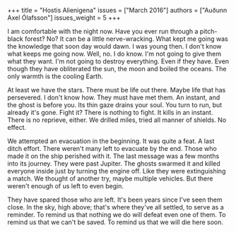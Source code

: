 +++
title = "Hostis Alienigena"
issues = ["March 2016"]
authors = ["Auðunn Axel Ólafsson"]
issues_weight = 5
+++

I am comfortable with the night now. Have you ever run through a pitch-black forest? No? It can be a little nerve-wracking. What kept me going was the knowledge that soon day would dawn. I was young then. I don't know what keeps me going now. Well, no. I do know. I'm not going to give them what they want. I'm not going to destroy everything. Even if they have. Even though they have obliterated the sun, the moon and boiled the oceans. The only warmth is the cooling Earth.

At least we have the stars. There must be life out there. Maybe life that has persevered. I don't know how. They must have met them. An instant, and the ghost is before you. Its thin gaze drains your soul. You turn to run, but already it's gone. Fight it? There is nothing to fight. It kills in an instant. There is no reprieve, either. We drilled miles, tried all manner of shields. No effect.

We attempted an evacuation in the beginning. It was quite a feat. A last ditch effort. There weren't many left to evacuate by the end. Those who made it on the ship perished with it. The last message was a few months into its journey. They were past Jupiter. The ghosts swarmed it and killed everyone inside just by turning the engine off. Like they were extinguishing a match. We thought of another try, maybe multiple vehicles. But there weren't enough of us left to even begin.

They have spared those who are left. It's been years since I've seen them close. In the sky, high above; that's where they've all settled, to serve as a reminder. To remind us that nothing we do will defeat even one of them. To remind us that we can't be saved. To remind us that we will die here soon.
